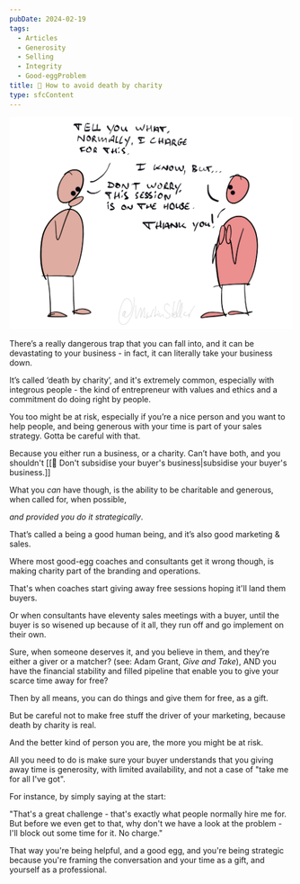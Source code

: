```yaml
---
pubDate: 2024-02-19
tags:
  - Articles
  - Generosity
  - Selling
  - Integrity
  - Good-eggProblem
title: 📄 How to avoid death by charity
type: sfcContent
---
```


![](Media/SalesFlowCoach.app_How-to-avoid-death-by-charity_MartinStellar.png)

There’s a really dangerous trap that you can fall into, and it can be devastating to your business - in fact, it can literally take your business down.

It’s called ‘death by charity’, and it's extremely common, especially with integrous people - the kind of entrepreneur with values and ethics and a commitment do doing right by people.

You too might be at risk, especially if you’re a nice person and you want to help people, and being generous with your time is part of your sales strategy. Gotta be careful with that.

Because you either run a business, or a charity. Can’t have both, and you shouldn't [[📄 Don't subsidise your buyer's business|subsidise your buyer's business.]]

What you *can* have though, is the ability to be charitable and generous, when called for, when possible,

*and provided you do it strategically*.

That’s called a being a good human being, and it’s also good marketing & sales.

Where most good-egg coaches and consultants get it wrong though, is making charity part of the branding and operations.

That's when coaches start giving away free sessions hoping it'll land them buyers.

Or when consultants have eleventy sales meetings with a buyer, until the buyer is so wisened up because of it all, they run off and go implement on their own.

Sure, when someone deserves it, and you believe in them, and they’re either a giver or a matcher? (see: Adam Grant, *Give and Take*), AND you have the financial stability and filled pipeline that enable you to give your scarce time away for free?

Then by all means, you can do things and give them for free, as a gift.

But be careful not to make free stuff the driver of your marketing, because death by charity is real.

And the better kind of person you are, the more you might be at risk.

All you need to do is make sure your buyer understands that you giving away time is generosity, with limited availability, and not a case of "take me for all I've got".

For instance, by simply saying at the start:

"That's a great challenge - that's exactly what people normally hire me for. But before we even get to that, why don't we have a look at the problem - I'll block out some time for it. No charge."

That way you're being helpful, and a good egg, and you're being strategic because you're framing the conversation and your time as a gift, and yourself as a professional.
